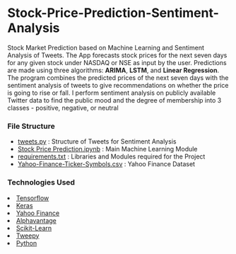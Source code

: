 # Stock-Price-Prediction-Sentiment-Analysis

Stock Market Prediction based on Machine Learning and Sentiment Analysis of Tweets. The App forecasts stock prices for the next seven days for any given stock under NASDAQ or NSE as input by the user. Predictions are made using three algorithms: **ARIMA**, **LSTM**, and **Linear Regression**. The program combines the predicted prices of the next seven days with the sentiment analysis of tweets to give recommendations on whether the price is going to rise or fall. I perform sentiment analysis on publicly available
Twitter data to find the public mood and the degree of membership into 3 classes - positive, negative, or neutral

### File Structure
- [tweets.py]() : Structure of Tweets for Sentiment Analysis
- [Stock Price Prediction.ipynb](https://github.com/pratham3012/Stock-Price-Prediction-Sentiment-Analysis/blob/main/Stock%20Price%20Prediction.ipynb) : Main Machine Learning Module
- [requirements.txt](https://github.com/pratham3012/Stock-Price-Prediction-Sentiment-Analysis/blob/main/requirements.txt) : Libraries and Modules required for the Project
- [Yahoo-Finance-Ticker-Symbols.csv](https://github.com/pratham3012/Stock-Price-Prediction-Sentiment-Analysis/blob/main/Yahoo-Finance-Ticker-Symbols.csv) : Yahoo Finance Dataset 

### Technologies Used
<a href="https://www.tensorflow.org/"><li>Tensorflow</a></li>
<a href="https://keras.io/"><li>Keras</a></li>
<a href="https://pypi.org/project/yfinance/"><li>Yahoo Finance</a></li>
<a href="https://www.alphavantage.co/"><li>Alphavantage</a></li>
<a href="https://scikit-learn.org/"><li>Scikit-Learn</a></li>
<a href="https://www.tweepy.org/"><li>Tweepy</a></li>
<a href="https://www.python.org/"><li>Python</a></li>



